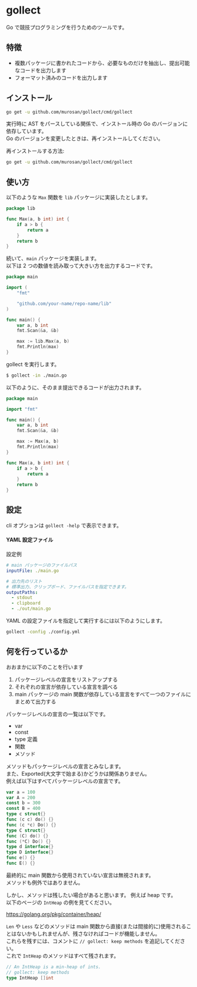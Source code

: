 # gollect

Go で競技プログラミングを行うためのツールです。

## 特徴

- 複数パッケージに書かれたコードから、必要なものだけを抽出し、提出可能なコードを出力します
- フォーマット済みのコードを出力します

## インストール

```sh
go get -u github.com/murosan/gollect/cmd/gollect
```

実行時に AST をパースしている関係で、インストール時の Go のバージョンに依存しています。  
Go のバージョンを変更したときは、再インストールしてください。

再インストールする方法:

```sh
go get -u github.com/murosan/gollect/cmd/gollect
```


## 使い方

以下のような `Max` 関数を `lib` パッケージに実装したとします。

```go
package lib

func Max(a, b int) int {
	if a > b {
		return a
	}
	return b
}
```

続いて、`main` パッケージを実装します。  
以下は 2 つの数値を読み取って大きい方を出力するコードです。

```go
package main

import (
	"fmt"

	"github.com/your-name/repo-name/lib"
)

func main() {
	var a, b int
	fmt.Scan(&a, &b)

	max := lib.Max(a, b)
	fmt.Println(max)
}
```

gollect を実行します。

```sh
$ gollect -in ./main.go
```

以下のように、そのまま提出できるコードが出力されます。

```go
package main

import "fmt"

func main() {
	var a, b int
	fmt.Scan(&a, &b)

	max := Max(a, b)
	fmt.Println(max)
}

func Max(a, b int) int {
	if a > b {
		return a
	}
	return b
}
```

## 設定

cli オプションは `gollect -help` で表示できます。

#### YAML 設定ファイル

設定例

```yml
# main パッケージのファイルパス
inputFile: ./main.go

# 出力先のリスト
# 標準出力、クリップボード、ファイルパスを指定できます。
outputPaths:
  - stdout
  - clipboard
  - ./out/main.go
```

YAML の設定ファイルを指定して実行するには以下のようにします。

```sh
gollect -config ./config.yml
```

## 何を行っているか

おおまかに以下のことを行います

1. パッケージレベルの宣言をリストアップする
2. それぞれの宣言が依存している宣言を調べる
3. main パッケージの main 関数が依存している宣言をすべて一つのファイルにまとめて出力する

パッケージレベルの宣言の一覧は以下です。

- var
- const
- type 定義
- 関数
- メソッド

メソッドもパッケージレベルの宣言とみなします。  
また、Exported(大文字で始まる)かどうかは関係ありません。  
例えば以下はすべてパッケージレベルの宣言です。

```go
var a = 100
var A = 200
const b = 300
const B = 400
type c struct{}
func (c c) do() {}
func (c *c) Do() {}
type C struct{}
func (C) do() {}
func (*C) Do() {}
type d interface{}
type D interface{}
func e() {}
func E() {}
```

最終的に main 関数から使用されていない宣言は無視されます。  
メソッドも例外ではありません。

しかし、メソッドは残したい場合があると思います。
例えば heap です。  
以下のページの `IntHeap` の例を見てください。

https://golang.org/pkg/container/heap/

`Len` や `Less` などのメソッドは main 関数から直接(または間接的に)使用されることはないかもしれませんが、残さなければコードが機能しません。  
これらを残すには、コメントに `// gollect: keep methods` を追記してください。  
これで `IntHeap` のメソッドはすべて残されます。

```go
// An IntHeap is a min-heap of ints.
// gollect: keep methods
type IntHeap []int
```
